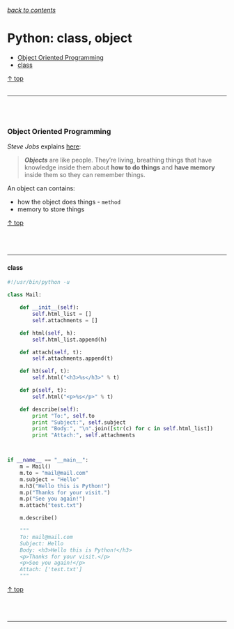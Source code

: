 [*back to contents*](https://github.com/gyuho/learn#contents)
<br>

# Python: class, object

- [Object Oriented Programming](#object-oriented-programming)
- [class](#class)

[↑ top](#python-class-object)
<br><br>
<hr>
<br><br>






### Object Oriented Programming

*Steve Jobs* explains [here](http://www.edibleapple.com/2011/10/29/steve-jobs-explains-object-oriented-programming/):

> **_Objects_** are like people. They’re living, breathing 
> things that have knowledge inside them about 
> **how to do things** and **have memory** inside them
> so they can remember things.

An object can contains:

- how the object does things - `method`
- memory to store things

[↑ top](#python-class-object)
<br><br><br><br>
<hr>






#### class

```python
#!/usr/bin/python -u

class Mail:

    def __init__(self):
        self.html_list = []
        self.attachments = []

    def html(self, h):
        self.html_list.append(h)

    def attach(self, t):
        self.attachments.append(t)

    def h3(self, t):
        self.html("<h3>%s</h3>" % t)

    def p(self, t):
        self.html("<p>%s</p>" % t)

    def describe(self):
        print "To:", self.to
        print "Subject:", self.subject
        print "Body:", "\n".join([str(c) for c in self.html_list])
        print "Attach:", self.attachments



if __name__ == "__main__":
    m = Mail()
    m.to = "mail@mail.com"
    m.subject = "Hello"
    m.h3("Hello this is Python!")
    m.p("Thanks for your visit.")
    m.p("See you again!")
    m.attach("test.txt")

    m.describe()

    """
    To: mail@mail.com
    Subject: Hello
    Body: <h3>Hello this is Python!</h3>
    <p>Thanks for your visit.</p>
    <p>See you again!</p>
    Attach: ['test.txt']
    """

```

[↑ top](#python-class-object)
<br><br><br><br>
<hr>
